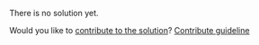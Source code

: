 
There is no solution yet.

Would you like to [contribute to the solution](https://github.com/BFEdev/BFE.dev-solutions/blob/main/quiz/json-stringify-ii_en.md)? [Contribute guideline](https://github.com/BFEdev/BFE.dev-solutions#how-to-contribute)
